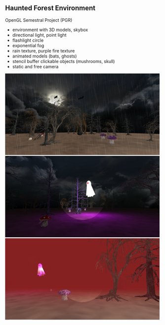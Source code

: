 ## Haunted Forest Environment 

OpenGL Semestral Project (PGR)

- environment with 3D models, skybox
- directional light, point light
- flashlight circle
- exponential fog
- rain texture, purple fire texture
- animated models (bats, ghosts)
- stencil buffer clickable objects (mushrooms, skull)
- static and free camera

<img src="https://github.com/shanataru/haunted-forest/blob/main/showcase/w2.png" width="500" height="263" />
<img src="https://github.com/shanataru/haunted-forest/blob/main/showcase/w3.png" width="500" height="263" />
<img src="https://github.com/shanataru/haunted-forest/blob/main/showcase/w4.png" width="500" height="263" />


